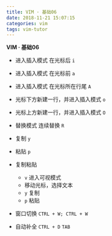 ```yaml
---
title: VIM · 基础06
date: 2018-11-21 15:07:15
categories: vim
tags: vim-tutor
---
```


**VIM · 基础06**

<!-- more -->

- 进入插入模式 在光标后
`i`

- 进入插入模式 在光标前
`a`

- 进入插入模式 在光标所在行尾
`A`

- 光标下方新建一行，并进入插入模式
`o`

- 光标上方新建一行，并进入插入模式
`O`

- 替换模式 连续替换
`R`

- 复制
`y`

- 粘贴
`p`

- 复制粘贴
	- `v` 进入可视模式
	- 移动光标，选择文本
	- `y` 复制
	- `p` 粘贴

- 窗口切换
`CTRL + W; CTRL + W`

- 自动补全
`CTRL + D`
`TAB`